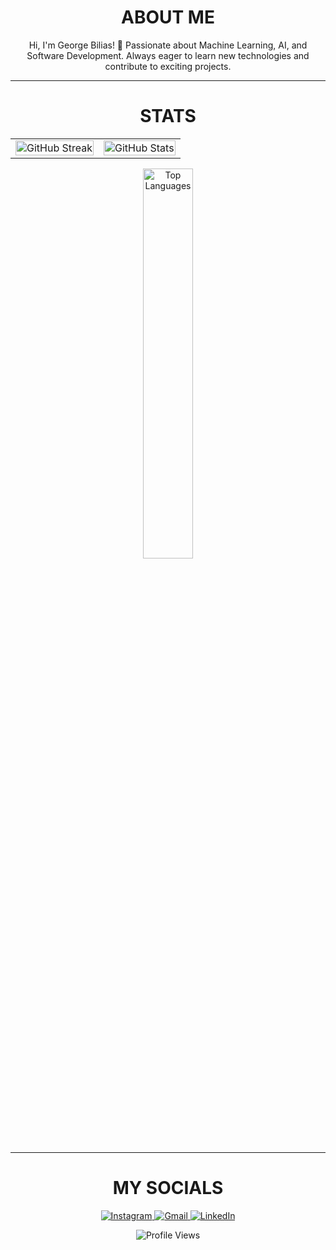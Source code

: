 <!-- ABOUT ME -->
<h1 align="center">ABOUT ME</h1>

<p align="center">
Hi, I'm George Bilias! 👋  
Passionate about Machine Learning, AI, and Software Development.  
Always eager to learn new technologies and contribute to exciting projects.
</p>

---

<h1 align="center">STATS</h1>

<!-- STATS IN TABLE FOR PERFECT SIZE MATCHING -->
<table align="center">
  <tr>
    <td align="center">
      <a href="https://git.io/streak-stats">
        <img src="https://github-readme-streak-stats.herokuapp.com?user=GeorgeBilias&theme=github-dark-blue&date_format=j%20M%5B%20Y%5D" width="100%" alt="GitHub Streak"/>
      </a>
    </td>
    <td align="center">
      <a href="https://github.com/anuraghazra/github-readme-stats">
        <img src="https://github-readme-stats.vercel.app/api?username=GeorgeBilias&show_icons=true&theme=github_dark" width="100%" alt="GitHub Stats"/>
      </a>
    </td>
  </tr>
</table>

<!-- THIRD STATS BANNER CENTERED BELOW -->
<p align="center">
  <a href="https://github.com/anuraghazra/github-readme-stats">
    <img src="https://github-readme-stats.vercel.app/api/top-langs/?username=GeorgeBilias&langs_count=6&layout=donut-vertical&title_color=FF5A5F&text_color=E5DFFF&bg_color=00000000&hide_border=true&hide_title=true&exclude_repo=machine-learning-3,Exploring-Why-Civil-Resistance-Works,Machine-Learning_1,AI-Project-2" width="40%" alt="Top Languages"/>
  </a>
</p>

---

<h1 align="center">MY SOCIALS</h1>

<p align="center">
  <a href="https://www.instagram.com/_georgebi_/">
    <img src="https://img.shields.io/badge/Instagram-E4405F?style=for-the-badge&logo=instagram&logoColor=white" alt="Instagram"/>
  </a>
  <a href="mailto:georgebiliasgr@gmail.com">
    <img src="https://img.shields.io/badge/Gmail-D14836?style=for-the-badge&logo=gmail&logoColor=white" alt="Gmail"/>
  </a>
  <a href="https://www.linkedin.com/in/george-bilias-02/">
    <img src="https://img.shields.io/badge/LinkedIn-0077B5?style=for-the-badge&logo=linkedin&logoColor=white" alt="LinkedIn"/>
  </a>
</p>

<!-- PROFILE VIEWS -->
<p align="center">
  <img src="https://komarev.com/ghpvc/?username=GeorgeBilias&color=blue" alt="Profile Views" title="Profile Views"/>
</p>
